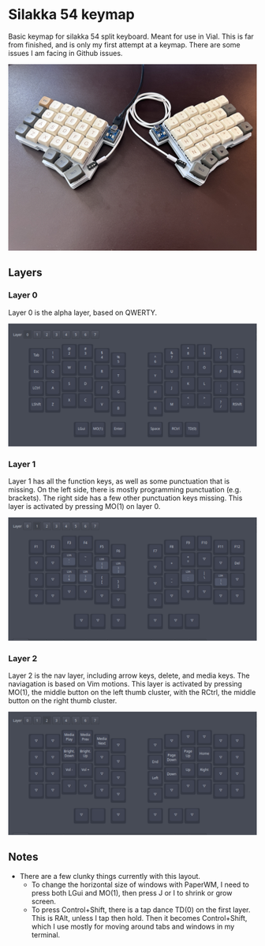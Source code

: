 # Silakka 54 keymap

Basic keymap for silakka 54 split keyboard. Meant for use in Vial.
This is far from finished, and is only my first attempt at a keymap. There are some issues I am facing in Github issues.

![Keyboard](images/silakka54.jpeg)

## Layers

### Layer 0

Layer 0 is the alpha layer, based on QWERTY.

![Layer 0](images/silakka54_layer0.png)

### Layer 1

Layer 1 has all the function keys, as well as some punctuation that is missing. On the left side, there is mostly programming punctuation (e.g. brackets). The right side has a few other punctuation keys missing. This layer is activated by pressing MO(1) on layer 0.

![Layer 1](images/silakka54_layer1.png)

### Layer 2

Layer 2 is the nav layer, including arrow keys, delete, and media keys. The naviagation is based on Vim motions. This layer is activated by pressing MO(1), the middle button on the left thumb cluster, with the RCtrl, the middle button on the right thumb cluster.

![Layer 2](images/silakka54_layer2.png)

## Notes

- There are a few clunky things currently with this layout.
    - To change the horizontal size of windows with PaperWM, I need to press both LGui and MO(1), then press J or I to shrink or grow screen.
    - To press Control+Shift, there is a tap dance TD(0) on the first layer. This is RAlt, unless I tap then hold. Then it becomes Control+Shift, which I use mostly for moving around tabs and windows in my terminal.
